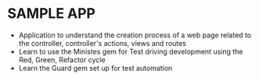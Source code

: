 # SAMPLE APP

* Application to understand the creation process of a web page related to the controller, controller's actions, views and routes
* Learn to use the Ministes gem for Test driving development using the Red, Green, Refactor cycle
* Learn the Guard gem set up for test automation

